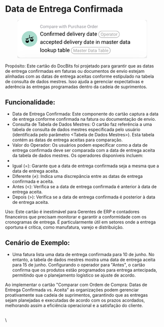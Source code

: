 # Data de Entrega Confirmada

<figure><img src="../../../.gitbook/assets/image (8).png" alt=""><figcaption></figcaption></figure>

Propósito: Este cartão do DocBits foi projetado para garantir que as datas de entrega confirmadas em faturas ou documentos de envio estejam alinhadas com as datas de entrega aceitas conforme estipulado na tabela de consulta de dados mestres. Isso ajuda a gerenciar expectativas e aderência às entregas programadas dentro da cadeia de suprimentos.

## Funcionalidade:

* Data de Entrega Confirmada: Este componente do cartão captura a data de entrega conforme confirmada na fatura ou documentação de envio.
* Consulta de Tabela de Dados Mestres: O cartão faz referência a uma tabela de consulta de dados mestres especificada pelo usuário (identificada pelo parâmetro \<Tabela de Dados Mestres>). Esta tabela contém as datas de entrega aceitas para comparação.
* Valor do Operador: Os usuários podem especificar como a data de entrega confirmada deve ser comparada com a data de entrega aceita da tabela de dados mestres. Os operadores disponíveis incluem:
*
* Igual (=): Garante que a data de entrega confirmada seja a mesma que a data de entrega aceita.
* Diferente (≠): Indica uma discrepância entre as datas de entrega confirmada e aceita.
* Antes (<): Verifica se a data de entrega confirmada é anterior à data de entrega aceita.
* Depois (>): Verifica se a data de entrega confirmada é posterior à data de entrega aceita.

Uso: Este cartão é inestimável para Gerentes de ERP e contadores financeiros que precisam monitorar e garantir a conformidade com os cronogramas de entrega. É particularmente útil em setores onde a entrega oportuna é crítica, como manufatura, varejo e distribuição.

## Cenário de Exemplo:

* Uma fatura lista uma data de entrega confirmada para 10 de junho. No entanto, a tabela de dados mestres mostra uma data de entrega aceita para 15 de junho. Configurando o operador para "Antes", o cartão confirma que os produtos estão programados para entrega antecipada, permitindo que o planejamento logístico se ajuste de acordo.

Ao implementar o cartão "Comparar com Ordem de Compra: Datas de Entrega Confirmada vs. Aceita" as organizações podem gerenciar proativamente sua cadeia de suprimentos, garantindo que as entregas sejam planejadas e executadas de acordo com os prazos acordados, melhorando assim a eficiência operacional e a satisfação do cliente.

\
\
